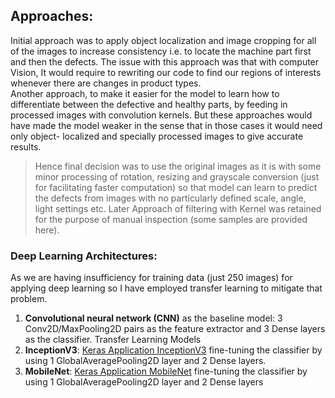 ## Approaches:
Initial approach was to apply object localization and image cropping for all of the images to increase consistency i.e. to locate the machine part first and then the defects. The issue with this approach was that with computer Vision, It would require to rewriting our code to find our regions of interests whenever there are changes in product types. 
<br>Another approach, to make it easier for the model to learn how to differentiate between the defective and healthy parts, by feeding in processed images with convolution kernels. But these approaches would have made the model weaker in the sense that in those cases it would need only object- localized and specially processed images to give accurate results.<br>
> Hence final decision was to use the original images as it is with some minor processing of rotation, resizing and grayscale conversion (just for facilitating faster computation) so that model can learn to predict the defects from images with no particularly defined scale, angle, light settings etc. Later Approach of filtering with Kernel was retained for the purpose of manual inspection
(some samples are provided here).

### Deep Learning Architectures:
As we are having insufficiency for training data (just 250 images) for applying deep learning so I have employed transfer learning to mitigate that problem.
1)	**Convolutional neural network (CNN)** as the baseline model: 3 Conv2D/MaxPooling2D pairs as the feature extractor and 3 Dense layers as the classifier.
Transfer Learning Models
2)	**InceptionV3**: [Keras Application InceptionV3](https://keras.io/applications/#mobilenet) fine-tuning the classifier by using 1 GlobalAveragePooling2D layer and 2 Dense layers.
3)	**MobileNet**: [Keras Application MobileNet](https://keras.io/applications/#inceptionv3) fine-tuning the classifier by using 1 GlobalAveragePooling2D layer and 2 Dense layers
